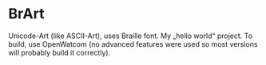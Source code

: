 # BrArt
Unicode-Art (like ASCII-Art), uses Braille font. My „hello world“ project.
To build, use OpenWatcom (no advanced features were used so most versions will probably build it correctly).
